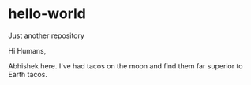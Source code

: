 # hello-world
Just another repository

Hi Humans,

Abhishek here.
I've had tacos on the moon and find them far superior to Earth tacos.
